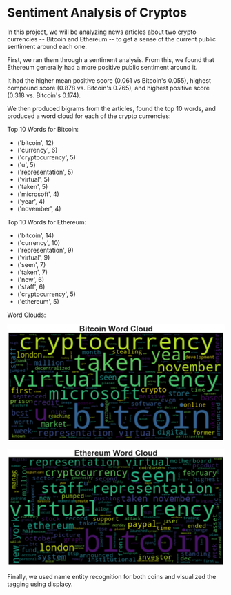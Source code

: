 # Sentiment Analysis of Cryptos

In this project, we will be analyzing news articles about two crypto currencies -- Bitcoin and Ethereum -- to get a sense of the current public sentiment around each one.

First, we ran them through a sentiment analysis. From this, we found that Ethereum generally had a more positive public sentiment around it.

It had the higher mean positive score (0.061 vs Bitcoin's 0.055), highest compound score (0.878 vs. Bitcoin's 0.765), and highest positive score (0.318 vs. Bitcoin's 0.174).

We then produced bigrams from the articles, found the top 10 words, and produced a word cloud for each of the crypto currencies:

Top 10 Words for Bitcoin:

* ('bitcoin', 12)
* ('currency', 6)
* ('cryptocurrency', 5)
* ('u', 5)
* ('representation', 5)
* ('virtual', 5)
* ('taken', 5)
* ('microsoft', 4)
* ('year', 4)
* ('november', 4)

Top 10 Words for Ethereum:

* ('bitcoin', 14)
* ('currency', 10)
* ('representation', 9)
* ('virtual', 9)
* ('seen', 7)
* ('taken', 7)
* ('new', 6)
* ('staff', 6)
* ('cryptocurrency', 5)
* ('ethereum', 5)

Word Clouds:

![Bitcoin.png](Images/Bitcoin.png)

![Ethereum.png](Images/Ethereum.png)

Finally, we used name entity recognition for both coins and visualized the tagging using displacy.